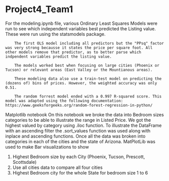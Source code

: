 # Project4_Team1





For the modeling.ipynb file, various Ordinary Least Squares Models were run to see which independent variables best predicted the Listing value. These were run using the statsmodels package.

        The first OLS model including all predictors but the "PPsq" factor was very strong becausse it states the price per square foot. All other models remove that predictor, as to better parse which indpendent variables predict the listing value.
        
        The models worked best when focusing on large cities (Phoenix or Tucson) or relevant areas (East Valley or the Mountianous areas).
        
        These modeling data also use a train-test model on predicting the (dozens of) bins of prices. However, the weighted accuracy was only 0.51.
        
        The random forrest model ended with a 0.997 R-squared score. This model was adapted using the following documentation: https://www.geeksforgeeks.org/random-forest-regression-in-python/

Matplotlib notebook 
On this notebook we broke the data into Bedroom sizes categories to be able to illustrate the range in Listed Price. We got the highest valued by category using .iloc function. 
To illustrate the DataFrame with an ascending filter the .sort_values function was used along with inplace and ascending functions. 
Once all the data was broken into categories in each of the cities and the state of Arizona. MatPlotLib was used to make Bar visualizations to show 
1.	Highest Bedroom size by each City (Phoenix, Tucson, Prescott, Scottsdale) 
2.	Use all cities data to compare all four cities
3.	Highest Bedroom city for the whole State for bedroom size 1 to 6
